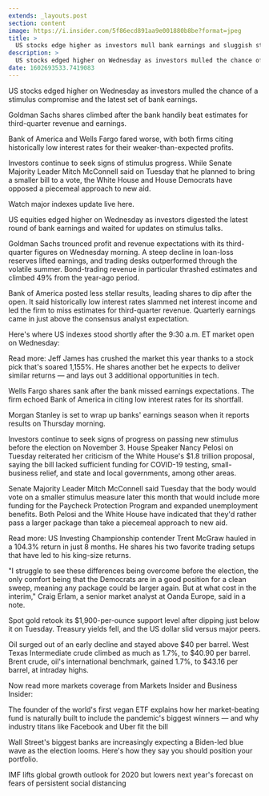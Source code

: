 ```yaml
--- 
extends: _layouts.post 
section: content 
image: https://i.insider.com/5f86ecd891aa9e001880b8be?format=jpeg 
title: > 
  US stocks edge higher as investors mull bank earnings and sluggish stimulus progress 
description: > 
  US stocks edged higher on Wednesday as investors mulled the chance of a stimulus compromise and the latest set of bank earnings.Goldman Sachs shares climbed after the bank handily beat estimates for third-quarter revenue and earnings.Bank of America and Wells Fargo fared worse, with both firms citing historically low interest rates for their weaker-than-expected profits.US equities edged higher on Wednesday as investors digested the latest round of bank earnings and waited for updates on stimulus talks.It said historically low interest rates slammed net interest income and led the firm to miss estimates for third-quarter revenue. 
date: 1602693533.7419083 
--- 
```

US stocks edged higher on Wednesday as investors mulled the chance of a stimulus compromise and the latest set of bank earnings.

Goldman Sachs shares climbed after the bank handily beat estimates for third-quarter revenue and earnings.

Bank of America and Wells Fargo fared worse, with both firms citing historically low interest rates for their weaker-than-expected profits.

Investors continue to seek signs of stimulus progress. While Senate Majority Leader Mitch McConnell said on Tuesday that he planned to bring a smaller bill to a vote, the White House and House Democrats have opposed a piecemeal approach to new aid.

Watch major indexes update live here.

US equities edged higher on Wednesday as investors digested the latest round of bank earnings and waited for updates on stimulus talks.

Goldman Sachs trounced profit and revenue expectations with its third-quarter figures on Wednesday morning. A steep decline in loan-loss reserves lifted earnings, and trading desks outperformed through the volatile summer. Bond-trading revenue in particular thrashed estimates and climbed 49% from the year-ago period.

Bank of America posted less stellar results, leading shares to dip after the open. It said historically low interest rates slammed net interest income and led the firm to miss estimates for third-quarter revenue. Quarterly earnings came in just above the consensus analyst expectation.

Here's where US indexes stood shortly after the 9:30 a.m. ET market open on Wednesday:

Read more: Jeff James has crushed the market this year thanks to a stock pick that's soared 1,155%. He shares another bet he expects to deliver similar returns — and lays out 3 additional opportunities in tech.

Wells Fargo shares sank after the bank missed earnings expectations. The firm echoed Bank of America in citing low interest rates for its shortfall.

Morgan Stanley is set to wrap up banks' earnings season when it reports results on Thursday morning.

Investors continue to seek signs of progress on passing new stimulus before the election on November 3. House Speaker Nancy Pelosi on Tuesday reiterated her criticism of the White House's $1.8 trillion proposal, saying the bill lacked sufficient funding for COVID-19 testing, small-business relief, and state and local governments, among other areas.

Senate Majority Leader Mitch McConnell said Tuesday that the body would vote on a smaller stimulus measure later this month that would include more funding for the Paycheck Protection Program and expanded unemployment benefits. Both Pelosi and the White House have indicated that they'd rather pass a larger package than take a piecemeal approach to new aid.

Read more: US Investing Championship contender Trent McGraw hauled in a 104.3% return in just 8 months. He shares his two favorite trading setups that have led to his king-size returns.

"I struggle to see these differences being overcome before the election, the only comfort being that the Democrats are in a good position for a clean sweep, meaning any package could be larger again. But at what cost in the interim," Craig Erlam, a senior market analyst at Oanda Europe, said in a note.

Spot gold retook its $1,900-per-ounce support level after dipping just below it on Tuesday. Treasury yields fell, and the US dollar slid versus major peers.

Oil surged out of an early decline and stayed above $40 per barrel. West Texas Intermediate crude climbed as much as 1.7%, to $40.90 per barrel. Brent crude, oil's international benchmark, gained 1.7%, to $43.16 per barrel, at intraday highs.

Now read more markets coverage from Markets Insider and Business Insider:

The founder of the world's first vegan ETF explains how her market-beating fund is naturally built to include the pandemic's biggest winners — and why industry titans like Facebook and Uber fit the bill

Wall Street's biggest banks are increasingly expecting a Biden-led blue wave as the election looms. Here's how they say you should position your portfolio.

IMF lifts global growth outlook for 2020 but lowers next year's forecast on fears of persistent social distancing